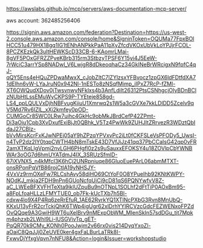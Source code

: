 https://awslabs.github.io/mcp/servers/aws-documentation-mcp-server/

aws account: 362485256406

https://signin.aws.amazon.com/federation?Destination=https://us-west-2.console.aws.amazon.com/console/home&SigninToken=OQUMa77FpxBOlHCC51u479HX18gq1IG1tENhANPkkPaA11pXyZfcdVKOxUbVkLoYPJjrFCOL-8PCZKEzkQk3uItHEWKScD33CB-6-KAomrLMai-8gVF5POxGFRZZPyeKBrb315rm3StbzyTPSF6Y15yi4J5EeW-7rWciC3arrYSp8NADwl_V6LwjgR8dDkeoqhaCz34GkINeBrWRcigxN9fpfC4qJ-qQY5Ens4eHQuZPDwaMwxX_cJobZltC7lZYlzsxYFBvocz1zpGX6ldFDtfdXA71dEIhn6vW-LYaJruN0x942Nl-1nESTo8zNSqfMimp_iIPxZ7RcP-fZMl-XT6OWQudXDov0jTwsvnwyNFklxs4b3AnfLdiIt26312PtsCSNhgcjOIyBDnBClzNUbHtLssEMuWyCKPS9P-TYEteje858gd-LS4_ppLQULVxDjhNBFvugKjiuU1Xmrwq2s1W5a3cGVXe7kkLDlDD5Zcelv9qV5Md7Rv6IZlL_xXi2kmfey0pOD-CUMGoCr85WC0LRw7uihc4GkHc9obMkJBrdCefP42ZPmt-Di3aOiu1Cpb3XvDxufExiBjJt0QBhk_V5Tz4PwWk9ZUHJItZRrvezR3WDztQbIdaJ27CBlz-bVvMirsKcrFxKJwNPEj05aY9hZPzqYPVxvPc2iLt0fCKFSLeVsPFODy5_UwsI-n4TyP2dz2IY0tqpCWTH4bN8mTskE43D7VfJiJz41qq37PbCCaIsG42qp0vFR2amXTKqLlgVpmj2nvLGH6PHgfl0z2s9uSauxxEFOKSY4u18ZOVlpCbYWNBWAr3oOG7d6hmUYATdmJ4IX_3SRUzSfmlD-67iXVNX5_n4kMfcI3K6hCj2UNRpniuqe86GIuoEuePArL06abmMTXT-onsRPonPqVfB86rojCtlA19yNHSJY-4VxVz9rmOXeFw7RLCshAvy58diHO69CtYoF0O8YPueIhb92KNtKWPY-NOdKJ_mkja2FDH9nPn6GUoNcfqUiCi9cD81qS6PQNYwfvV8Z-aC_LWEeBFXVFHTeXta9iklUZpuBu9nOTNpL1SOLhf2dFtTiP0AOxBm95-a8FpLfoaHLLzLFMYTUE0_ob7Fk-kUcTXb7h5Bl-cdxw4lo9X4P4Rq6zeRrEfuR_1AE62RvrkYQ1XTINcPXbG3Rvn8MnUbQ-KKxU13yFrR2crTckjQhK6TWp4igUgr62xlDrhYYIRCVzcGdcFEZWENxoFPZdOvQQqe9A3GwiH9WT6uXeIBrv9nMExpObWM_MIenSkIn57sdDGu_tit7Mpkm4phzxb2LWhl9Li-lUSGVivTq_gET-PqQR70k9CMy_KONh0PooJwjm2v66rx0vis214DyqYxoZl-aOaiC8QqJJj0ZeUVE0ker4gxFaLBurLaTRk8I-FxwvDjYfxgVqvn7nNFU8&Action=login&Issuer=workshopstudio

